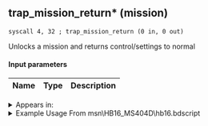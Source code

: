 ## trap_mission_return* (mission)

`syscall 4, 32 ; trap_mission_return (0 in, 0 out)`

Unlocks a mission and returns control/settings to normal

#### Input parameters
| Name | Type | Description
|------|------|------------




<details>
	<summary>Appears in:</summary>
| filename | Entity (obj)
|----------|-------------
| msn\HB16_MS404D\hb16.bdscript       |           
| msn\TR04_MS202\tr04.bdscript       |           

</details>

<details>
	<summary>Example Usage From msn\HB16_MS404D\hb16.bdscript</summary>
```plaintext
L87:
 gosub 4, L109
 pushImm 42
 syscall 1, 37 ; trap_bg_show (1 in, 0 out)
 pushImm 40
 syscall 1, 36 ; trap_bg_hide (1 in, 0 out)
 pushImm 41
 syscall 1, 36 ; trap_bg_hide (1 in, 0 out)
 syscall 1, 187 ; trap_status_prize_drain_start (0 in, 0 out)
 syscall 4, 32 ; trap_mission_return (0 in, 0 out)
 ret
```
</details>

